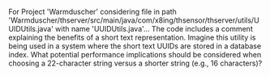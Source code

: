 For Project 'Warmduscher' considering file in path 'Warmduscher/thserver/src/main/java/com/x8ing/thsensor/thserver/utils/UUIDUtils.java' with name 'UUIDUtils.java'... 
The code includes a comment explaining the benefits of a short text representation.  Imagine this utility is being used in a system where the short text UUIDs are stored in a database index. What potential performance implications should be considered when choosing a 22-character string versus a shorter string (e.g., 16 characters)?